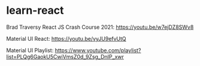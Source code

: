 # learn-react

Brad Traversy React JS Crash Course 2021: https://youtu.be/w7ejDZ8SWv8

Material UI React: https://youtu.be/vyJU9efvUtQ

Material UI Playlist: https://www.youtube.com/playlist?list=PLQg6GaokU5CwiVmsZ0d_9Zsg_DnIP_xwr
